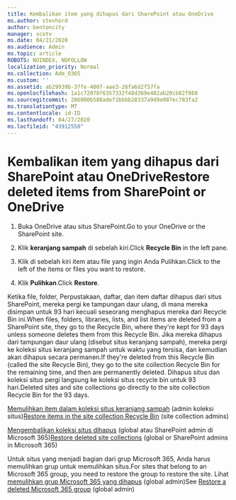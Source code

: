 ```yaml
---
title: Kembalikan item yang dihapus dari SharePoint atau OneDrive
ms.author: stevhord
author: bentoncity
manager: scotv
ms.date: 04/21/2020
ms.audience: Admin
ms.topic: article
ROBOTS: NOINDEX, NOFOLLOW
localization_priority: Normal
ms.collection: Adm_O365
ms.custom: ''
ms.assetid: ab29939b-37fe-4007-aae3-26fa6d2f57fa
ms.openlocfilehash: 1a1c72078f6357332f48d369e482ab20cb82f868
ms.sourcegitcommit: 286000b588adef1bbbb28337a9d9e087ec783fa2
ms.translationtype: MT
ms.contentlocale: id-ID
ms.lasthandoff: 04/27/2020
ms.locfileid: "43912550"
---
```

# <a name="restore-deleted-items-from-sharepoint-or-onedrive"></a><span data-ttu-id="976c3-102">Kembalikan item yang dihapus dari SharePoint atau OneDrive</span><span class="sxs-lookup"><span data-stu-id="976c3-102">Restore deleted items from SharePoint or OneDrive</span></span>

1. <span data-ttu-id="976c3-103">Buka OneDrive atau situs SharePoint.</span><span class="sxs-lookup"><span data-stu-id="976c3-103">Go to your OneDrive or the SharePoint site.</span></span>
    
2. <span data-ttu-id="976c3-104">Klik **keranjang sampah** di sebelah kiri.</span><span class="sxs-lookup"><span data-stu-id="976c3-104">Click **Recycle Bin** in the left pane.</span></span> 
    
3. <span data-ttu-id="976c3-105">Klik di sebelah kiri item atau file yang ingin Anda Pulihkan.</span><span class="sxs-lookup"><span data-stu-id="976c3-105">Click to the left of the items or files you want to restore.</span></span>
    
4. <span data-ttu-id="976c3-106">Klik **Pulihkan**.</span><span class="sxs-lookup"><span data-stu-id="976c3-106">Click **Restore**.</span></span> 
    
<span data-ttu-id="976c3-107">Ketika file, folder, Perpustakaan, daftar, dan item daftar dihapus dari situs SharePoint, mereka pergi ke tampungan daur ulang, di mana mereka disimpan untuk 93 hari kecuali seseorang menghapus mereka dari Recycle Bin ini.</span><span class="sxs-lookup"><span data-stu-id="976c3-107">When files, folders, libraries, lists, and list items are deleted from a SharePoint site, they go to the Recycle Bin, where they're kept for 93 days unless someone deletes them from this Recycle Bin.</span></span> <span data-ttu-id="976c3-108">Jika mereka dihapus dari tampungan daur ulang (disebut situs keranjang sampah), mereka pergi ke koleksi situs keranjang sampah untuk waktu yang tersisa, dan kemudian akan dihapus secara permanen.</span><span class="sxs-lookup"><span data-stu-id="976c3-108">If they're deleted from this Recycle Bin (called the site Recycle Bin), they go to the site collection Recycle Bin for the remaining time, and then are permanently deleted.</span></span> <span data-ttu-id="976c3-109">Dihapus situs dan koleksi situs pergi langsung ke koleksi situs recycle bin untuk 93 hari.</span><span class="sxs-lookup"><span data-stu-id="976c3-109">Deleted sites and site collections go directly to the site collection Recycle Bin for the 93 days.</span></span>
  
<span data-ttu-id="976c3-110">[Memulihkan item dalam koleksi situs keranjang sampah](https://go.microsoft.com/fwlink/?linkid=867800) (admin koleksi situs)</span><span class="sxs-lookup"><span data-stu-id="976c3-110">[Restore items in the site collection Recycle Bin](https://go.microsoft.com/fwlink/?linkid=867800) (site collection admins)</span></span> 
  
<span data-ttu-id="976c3-111">[Mengembalikan koleksi situs dihapus](https://go.microsoft.com/fwlink/?linkid=867660) (global atau SharePoint admin di Microsoft 365)</span><span class="sxs-lookup"><span data-stu-id="976c3-111">[Restore deleted site collections](https://go.microsoft.com/fwlink/?linkid=867660) (global or SharePoint admins in Microsoft 365)</span></span> 
  
<span data-ttu-id="976c3-112">Untuk situs yang menjadi bagian dari grup Microsoft 365, Anda harus memulihkan grup untuk memulihkan situs.</span><span class="sxs-lookup"><span data-stu-id="976c3-112">For sites that belong to an Microsoft 365 group, you need to restore the group to restore the site.</span></span> <span data-ttu-id="976c3-113">Lihat [memulihkan grup Microsoft 365 yang dihapus](https://go.microsoft.com/fwlink/?linkid=867802) (global admin)</span><span class="sxs-lookup"><span data-stu-id="976c3-113">See [Restore a deleted Microsoft 365 group](https://go.microsoft.com/fwlink/?linkid=867802) (global admin)</span></span> 
  

